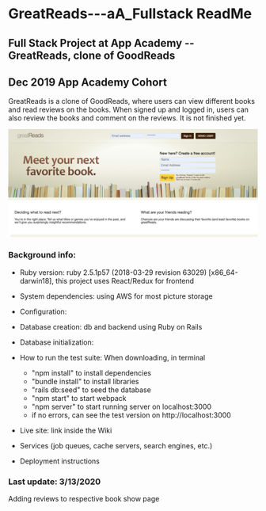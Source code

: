 # GreatReads---aA_Fullstack ReadMe
## Full Stack Project at App Academy -- GreatReads, clone of GoodReads
## Dec 2019 App Academy Cohort

GreatReads is a clone of GoodReads, where users can view different books and read reviews on the books. 
When signed up and logged in, users can also review the books and comment on the reviews. It is not finished yet. 

![GreatReads Home Page](https://github.com/FeiYGH/GreatReads---aA_Fullstack/blob/master/GreatReads_ReadMe_Images/Screen%20Shot%202020-03-16%20at%2010.49.00%20PM.png)

### Background info:
* Ruby version: ruby 2.5.1p57 (2018-03-29 revision 63029) [x86_64-darwin18], this project uses React/Redux for frontend
* System dependencies: using AWS for most picture storage
* Configuration:
* Database creation: db and backend using Ruby on Rails 
* Database initialization: 
* How to run the test suite: When downloading, in terminal
    * "npm install" to install dependencies
    * "bundle install" to install libraries
    * "rails db:seed" to seed the database
    * "npm start" to start webpack
    * "npm server" to start running server on localhost:3000
    *  if no errors, can see the test version on http://localhost:3000
* Live site: link inside the Wiki


* Services (job queues, cache servers, search engines, etc.)
* Deployment instructions

### Last update: 3/13/2020
Adding reviews to respective book show page
